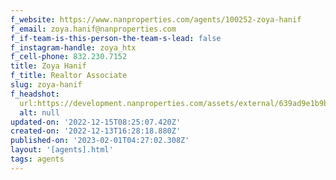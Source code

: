 ```yaml
---
f_website: https://www.nanproperties.com/agents/100252-zoya-hanif
f_email: zoya.hanif@nanproperties.com
f_if-team-is-this-person-the-team-s-lead: false
f_instagram-handle: zoya_htx
f_cell-phone: 832.230.7152
title: Zoya Hanif
f_title: Realtor Associate
slug: zoya-hanif
f_headshot:
  url:https://development.nanproperties.com/assets/external/639ad9e1b9bb741ff394e838_zoya.webp
  alt: null
updated-on: '2022-12-15T08:25:07.420Z'
created-on: '2022-12-13T16:28:18.880Z'
published-on: '2023-02-01T04:27:02.308Z'
layout: '[agents].html'
tags: agents
---
```



